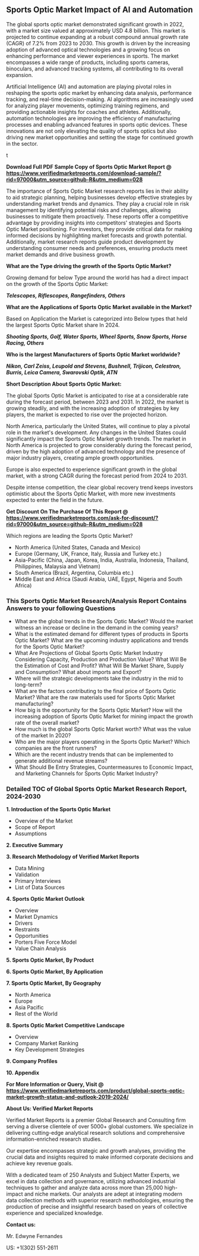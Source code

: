 <h2>Sports Optic Market Impact of AI and Automation</h2><p>The global sports optic market demonstrated significant growth in 2022, with a market size valued at approximately USD 4.8 billion. This market is projected to continue expanding at a robust compound annual growth rate (CAGR) of 7.2% from 2023 to 2030. This growth is driven by the increasing adoption of advanced optical technologies and a growing focus on enhancing performance and viewer experiences in sports. The market encompasses a wide range of products, including sports cameras, binoculars, and advanced tracking systems, all contributing to its overall expansion.</p><p>Artificial Intelligence (AI) and automation are playing pivotal roles in reshaping the sports optic market by enhancing data analysis, performance tracking, and real-time decision-making. AI algorithms are increasingly used for analyzing player movements, optimizing training regimens, and providing actionable insights for coaches and athletes. Additionally, automation technologies are improving the efficiency of manufacturing processes and enabling advanced features in sports optic devices. These innovations are not only elevating the quality of sports optics but also driving new market opportunities and setting the stage for continued growth in the sector.</p>t</p><p id="" class=""><strong>Download Full PDF Sample Copy of Sports Optic Market Report @ <a href="https://www.verifiedmarketreports.com/download-sample/?rid=97000&utm_source=github-R&utm_medium=028" target="_blank">https://www.verifiedmarketreports.com/download-sample/?rid=97000&utm_source=github-R&utm_medium=028</a></strong></p><p>The importance of&nbsp;Sports Optic Market research reports lies in their ability to aid strategic planning, helping businesses develop effective strategies by understanding market trends and dynamics. They play a crucial role in risk management by identifying potential risks and challenges, allowing businesses to mitigate them proactively. These reports offer a competitive advantage by providing insights into competitors' strategies and Sports Optic Market positioning. For investors, they provide critical data for making informed decisions by highlighting market forecasts and growth potential. Additionally, market research reports guide product development by understanding consumer needs and preferences, ensuring products meet market demands and drive business growth.</p><p><strong>What are the&nbsp;Type driving the growth of the Sports Optic Market?</strong></p><p id="" class="">Growing demand for below Type around the world has had a direct impact on the growth of the Sports Optic Market:</p><em><strong>Telescopes, Riflescopes, Rangefinders, Others</strong></em></p><strong>What are the&nbsp;Applications&nbsp;of Sports Optic Market available in the Market?</strong></p><p id="" class="">Based on Application the Market is categorized into Below types that held the largest Sports Optic Market share In 2024.</p><em><strong>Shooting Sports, Golf, Water Sports, Wheel Sports, Snow Sports, Horse Racing, Others</strong></em></p><strong>Who is the largest Manufacturers of Sports Optic Market worldwide?</strong></p><p><em><strong>Nikon, Carl Zeiss, Leupold and Stevens, Bushnell, Trijicon, Celestron, Burris, Leica Camera, Swarovski Optik, ATN</strong></em></p><p id="" class=""><strong>Short Description About Sports Optic Market:</strong></p><p>The global Sports Optic Market is anticipated to rise at a considerable rate during the forecast period, between 2023 and 2031. In 2022, the market is growing steadily, and with the increasing adoption of strategies by key players, the market is expected to rise over the projected horizon.</p><p>North America, particularly the United States, will continue to play a pivotal role in the market's development. Any changes in the United States could significantly impact the Sports Optic Market growth trends. The market in North America is projected to grow considerably during the forecast period, driven by the high adoption of advanced technology and the presence of major industry players, creating ample growth opportunities.</p><p>Europe is also expected to experience significant growth in the global market, with a strong CAGR during the forecast period from 2024 to 2031.</p><p>Despite intense competition, the clear global recovery trend keeps investors optimistic about the Sports Optic Market, with more new investments expected to enter the field in the future.</p><p id="" class=""><strong>Get Discount On The Purchase Of This Report @ <a href="https://www.verifiedmarketreports.com/ask-for-discount/?rid=97000&utm_source=github-R&utm_medium=028" target="_blank">https://www.verifiedmarketreports.com/ask-for-discount/?rid=97000&utm_source=github-R&utm_medium=028</a></strong></p>Which regions are leading the Sports Optic Market?</p><ul><li>North America (United States, Canada and Mexico)</li><li>Europe (Germany, UK, France, Italy, Russia and Turkey etc.)</li><li>Asia-Pacific (China, Japan, Korea, India, Australia, Indonesia, Thailand, Philippines, Malaysia and Vietnam)</li><li>South America (Brazil, Argentina, Columbia etc.)</li><li>Middle East and Africa (Saudi Arabia, UAE, Egypt, Nigeria and South Africa)</li></ul><h3 id="" class="">This Sports Optic Market Research/Analysis Report Contains Answers to your following Questions</h3><ul><li>What are the global trends in the Sports Optic Market? Would the market witness an increase or decline in the demand in the coming years?</li><li>What is the estimated demand for different types of products in Sports Optic Market? What are the upcoming industry applications and trends for the Sports Optic Market?</li><li>What Are Projections of Global Sports Optic Market Industry Considering Capacity, Production and Production Value? What Will Be the Estimation of Cost and Profit? What Will Be Market Share, Supply and Consumption? What about imports and Export?</li><li>Where will the strategic developments take the industry in the mid to long-term?</li><li>What are the factors contributing to the final price of Sports Optic Market? What are the raw materials used for Sports Optic Market manufacturing?</li><li>How big is the opportunity for the Sports Optic Market? How will the increasing adoption of Sports Optic Market for mining impact the growth rate of the overall market?</li><li>How much is the global Sports Optic Market worth? What was the value of the market In 2020?</li><li>Who are the major players operating in the Sports Optic Market? Which companies are the front runners?</li><li>Which are the recent industry trends that can be implemented to generate additional revenue streams?</li><li>What Should Be Entry Strategies, Countermeasures to Economic Impact, and Marketing Channels for Sports Optic Market Industry?</li></ul><h3 id="" class="">Detailed TOC of Global Sports Optic Market Research Report, 2024-2030</h3><p id="" class=""><strong>1. Introduction of the Sports Optic Market</strong></p><ul><li>Overview of the Market</li><li>Scope of Report</li><li>Assumptions</li></ul><p id="" class=""><strong>2. Executive Summary</strong></p><p id="" class=""><strong>3. Research Methodology of Verified Market Reports</strong></p><ul><li>Data Mining</li><li>Validation</li><li>Primary Interviews</li><li>List of Data Sources</li></ul><p id="" class=""><strong>4. Sports Optic Market Outlook</strong></p><ul><li>Overview</li><li>Market Dynamics</li><li>Drivers</li><li>Restraints</li><li>Opportunities</li><li>Porters Five Force Model</li><li>Value Chain Analysis</li></ul><p id="" class=""><strong>5. Sports Optic Market, By Product</strong></p><p id="" class=""><strong>6. Sports Optic Market, By Application</strong></p><p id="" class=""><strong>7. Sports Optic Market, By Geography</strong></p><ul><li>North America</li><li>Europe</li><li>Asia Pacific</li><li>Rest of the World</li></ul><p id="" class=""><strong>8. Sports Optic Market Competitive Landscape</strong></p><ul><li>Overview</li><li>Company Market Ranking</li><li>Key Development Strategies</li></ul><p id="" class=""><strong>9. Company Profiles</strong></p><p id="" class=""><strong>10. Appendix</strong></p><p id="" class=""><strong>For More Information or Query, Visit @ <a href="https://www.verifiedmarketreports.com/product/global-sports-optic-market-growth-status-and-outlook-2019-2024/" target="_blank">https://www.verifiedmarketreports.com/product/global-sports-optic-market-growth-status-and-outlook-2019-2024/</a></strong></p><p id="" class=""><strong>About Us: Verified Market Reports</strong></p><p id="" class="">Verified Market Reports is a premier Global Research and Consulting firm serving a diverse clientele of over 5000+ global customers. We specialize in delivering cutting-edge analytical research solutions and comprehensive information-enriched research studies.</p><p id="" class="">Our expertise encompasses strategic and growth analyses, providing the crucial data and insights required to make informed corporate decisions and achieve key revenue goals.</p><p id="" class="">With a dedicated team of 250 Analysts and Subject Matter Experts, we excel in data collection and governance, utilizing advanced industrial techniques to gather and analyze data across more than 25,000 high-impact and niche markets. Our analysts are adept at integrating modern data collection methods with superior research methodologies, ensuring the production of precise and insightful research based on years of collective experience and specialized knowledge.</p><p id="" class=""><strong>Contact us:</strong></p><p id="" class="">Mr. Edwyne Fernandes</p><p id="" class="">US: +1(302) 551-2611</p>